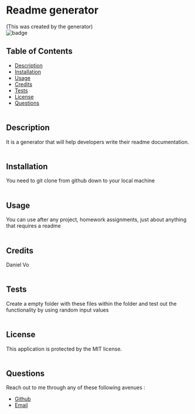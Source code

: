 # Readme generator
(This was created by the generator) <br>
![badge](https://img.shields.io/badge/license-MIT-green)


## Table of Contents
* [Description](#description)
* [Installation](#installation)
* [Usage](#usage)
* [Credits](#credits)
* [Tests](#tests)
* [License](#license)
* [Questions](#questions)
<br><br>


## Description
It is a generator that will help developers write their readme documentation. 
<br><br>

## Installation
You need to git clone from github down to your local machine 
<br><br>

## Usage
You can use after any project, homework assignments, just about anything that requires a readme
<br><br>

## Credits
Daniel Vo 
<br><br>

## Tests
Create a empty folder with these files within the folder and test out the functionality by using random input values
<br><br>

## License 
This application is protected by the MIT license. 
<br><br>

## Questions
Reach out to me through any of these following avenues :
- [Github](https://github.com/danielvo1) 
- [Email](danielvo9@gmail.com)
<br><br>
